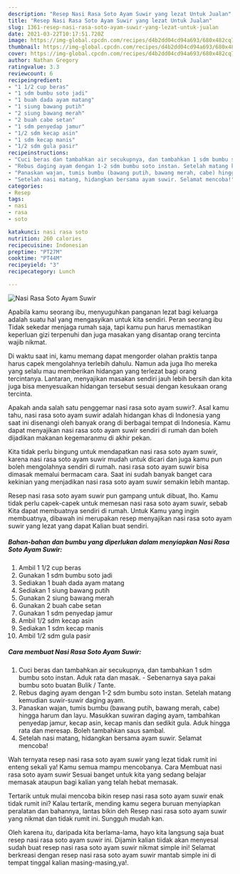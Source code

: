 ```yaml
---
description: "Resep Nasi Rasa Soto Ayam Suwir yang lezat Untuk Jualan"
title: "Resep Nasi Rasa Soto Ayam Suwir yang lezat Untuk Jualan"
slug: 1361-resep-nasi-rasa-soto-ayam-suwir-yang-lezat-untuk-jualan
date: 2021-03-22T10:17:51.720Z
image: https://img-global.cpcdn.com/recipes/d4b2dd04cd94a693/680x482cq70/nasi-rasa-soto-ayam-suwir-foto-resep-utama.jpg
thumbnail: https://img-global.cpcdn.com/recipes/d4b2dd04cd94a693/680x482cq70/nasi-rasa-soto-ayam-suwir-foto-resep-utama.jpg
cover: https://img-global.cpcdn.com/recipes/d4b2dd04cd94a693/680x482cq70/nasi-rasa-soto-ayam-suwir-foto-resep-utama.jpg
author: Nathan Gregory
ratingvalue: 3.3
reviewcount: 6
recipeingredient:
- "1 1/2 cup beras"
- "1 sdm bumbu soto jadi"
- "1 buah dada ayam matang"
- "1 siung bawang putih"
- "2 siung bawang merah"
- "2 buah cabe setan"
- "1 sdm penyedap jamur"
- "1/2 sdm kecap asin"
- "1 sdm kecap manis"
- "1/2 sdm gula pasir"
recipeinstructions:
- "Cuci beras dan tambahkan air secukupnya, dan tambahkan 1 sdm bumbu soto instan. Aduk rata dan masak. Sebenarnya saya pakai bumbu soto buatan Bulik / Tante."
- "Rebus daging ayam dengan 1-2 sdm bumbu soto instan. Setelah matang kemudian suwir-suwir daging ayam."
- "Panaskan wajan, tumis bumbu (bawang putih, bawang merah, cabe) hingga harum dan layu. Masukkan suwiran daging ayam, tambahkan penyedap jamur, kecap asin, kecap manis dan sedikit gula. Aduk hingga rata dan meresap. Boleh tambahkan saus sambal."
- "Setelah nasi matang, hidangkan bersama ayam suwir. Selamat mencoba!"
categories:
- Resep
tags:
- nasi
- rasa
- soto

katakunci: nasi rasa soto 
nutrition: 260 calories
recipecuisine: Indonesian
preptime: "PT27M"
cooktime: "PT44M"
recipeyield: "3"
recipecategory: Lunch

---
```



![Nasi Rasa Soto Ayam Suwir](https://img-global.cpcdn.com/recipes/d4b2dd04cd94a693/680x482cq70/nasi-rasa-soto-ayam-suwir-foto-resep-utama.jpg)

Apabila kamu seorang ibu, menyuguhkan panganan lezat bagi keluarga adalah suatu hal yang mengasyikan untuk kita sendiri. Peran seorang ibu Tidak sekedar menjaga rumah saja, tapi kamu pun harus memastikan keperluan gizi terpenuhi dan juga masakan yang disantap orang tercinta wajib nikmat.

Di waktu  saat ini, kamu memang dapat mengorder olahan praktis tanpa harus capek mengolahnya terlebih dahulu. Namun ada juga lho mereka yang selalu mau memberikan hidangan yang terlezat bagi orang tercintanya. Lantaran, menyajikan masakan sendiri jauh lebih bersih dan kita juga bisa menyesuaikan hidangan tersebut sesuai dengan kesukaan orang tercinta. 



Apakah anda salah satu penggemar nasi rasa soto ayam suwir?. Asal kamu tahu, nasi rasa soto ayam suwir adalah hidangan khas di Indonesia yang saat ini disenangi oleh banyak orang di berbagai tempat di Indonesia. Kamu dapat menyajikan nasi rasa soto ayam suwir sendiri di rumah dan boleh dijadikan makanan kegemaranmu di akhir pekan.

Kita tidak perlu bingung untuk mendapatkan nasi rasa soto ayam suwir, karena nasi rasa soto ayam suwir mudah untuk dicari dan juga kamu pun boleh mengolahnya sendiri di rumah. nasi rasa soto ayam suwir bisa dimasak memalui bermacam cara. Saat ini sudah banyak banget cara kekinian yang menjadikan nasi rasa soto ayam suwir semakin lebih mantap.

Resep nasi rasa soto ayam suwir pun gampang untuk dibuat, lho. Kamu tidak perlu capek-capek untuk memesan nasi rasa soto ayam suwir, sebab Kita dapat membuatnya sendiri di rumah. Untuk Kamu yang ingin membuatnya, dibawah ini merupakan resep menyajikan nasi rasa soto ayam suwir yang lezat yang dapat Kalian buat sendiri.

<!--inarticleads1-->

##### Bahan-bahan dan bumbu yang diperlukan dalam menyiapkan Nasi Rasa Soto Ayam Suwir:

1. Ambil 1 1/2 cup beras
1. Gunakan 1 sdm bumbu soto jadi
1. Sediakan 1 buah dada ayam matang
1. Sediakan 1 siung bawang putih
1. Gunakan 2 siung bawang merah
1. Gunakan 2 buah cabe setan
1. Gunakan 1 sdm penyedap jamur
1. Ambil 1/2 sdm kecap asin
1. Sediakan 1 sdm kecap manis
1. Ambil 1/2 sdm gula pasir




<!--inarticleads2-->

##### Cara membuat Nasi Rasa Soto Ayam Suwir:

1. Cuci beras dan tambahkan air secukupnya, dan tambahkan 1 sdm bumbu soto instan. Aduk rata dan masak. - Sebenarnya saya pakai bumbu soto buatan Bulik / Tante.
1. Rebus daging ayam dengan 1-2 sdm bumbu soto instan. Setelah matang kemudian suwir-suwir daging ayam.
1. Panaskan wajan, tumis bumbu (bawang putih, bawang merah, cabe) hingga harum dan layu. Masukkan suwiran daging ayam, tambahkan penyedap jamur, kecap asin, kecap manis dan sedikit gula. Aduk hingga rata dan meresap. Boleh tambahkan saus sambal.
1. Setelah nasi matang, hidangkan bersama ayam suwir. Selamat mencoba!




Wah ternyata resep nasi rasa soto ayam suwir yang lezat tidak rumit ini enteng sekali ya! Kamu semua mampu mencobanya. Cara Membuat nasi rasa soto ayam suwir Sesuai banget untuk kita yang sedang belajar memasak ataupun bagi kalian yang telah hebat memasak.

Tertarik untuk mulai mencoba bikin resep nasi rasa soto ayam suwir enak tidak rumit ini? Kalau tertarik, mending kamu segera buruan menyiapkan peralatan dan bahannya, lantas bikin deh Resep nasi rasa soto ayam suwir yang nikmat dan tidak rumit ini. Sungguh mudah kan. 

Oleh karena itu, daripada kita berlama-lama, hayo kita langsung saja buat resep nasi rasa soto ayam suwir ini. Dijamin kalian tiidak akan menyesal sudah buat resep nasi rasa soto ayam suwir nikmat simple ini! Selamat berkreasi dengan resep nasi rasa soto ayam suwir mantab simple ini di tempat tinggal kalian masing-masing,ya!.

